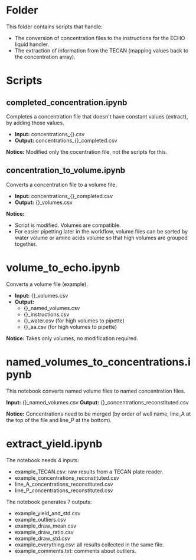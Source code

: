 # Folder

This folder contains scripts that handle:  
* The conversion of concentration files to the instructions for the ECHO liquid handler.
* The extraction of information from the TECAN (mapping values back to the concentration array).

# Scripts

## completed_concentration.ipynb

Completes a concentration file that doesn't have constant values (extract), by adding those values.

* **Input:** concentrations_{}.csv
* **Output:** concentrations_{}_completed.csv
 	
**Notice:** Modified only the cocentration file, not the scripts for this.

## concentration_to_volume.ipynb

Converts a concentration file to a volume file.

* **Input:** concentrations_{}_completed.csv
* **Output:** {}_volumes.csv

**Notice:**  
* Script is modified. Volumes are compatible.
* For easier pipetting later in the workflow, volume files can be sorted by water volume or amino acids volume so that high volumes are grouped together.

# volume_to_echo.ipynb

Converts a volume file (example).

* **Input:** {}_volumes.csv
* **Output:**    
	* {}_named_volumes.csv
	* {}_instructions.csv
	* {}_water.csv (for high volumes to pipette)
	* {}_aa.csv (for high volumes to pipette)

**Notice:** Takes only volumes, no modification required.

# named_volumes_to_concentrations.ipynb

This notebook converts named volume files to named concentration files. 

**Input:** {}_named_volumes.csv
**Output:** {}_concentrations_reconstituted.csv

**Notice:** Concentrations need to be merged (by order of well name, line_A at the top of the file and line_P at the bottom).

# extract_yield.ipynb

The notebook needs 4 inputs:  
* example_TECAN.csv: raw results from a TECAN plate reader.
* example_concentrations_reconstituted.csv
* line_A_concentrations_reconstituted.csv
* line_P_concentrations_reconstituted.csv

The notebook generates 7 outputs:  
* example_yield_and_std.csv
* example_outliers.csv
* example_draw_mean.csv
* example_draw_ratio.csv
* example_draw_std.csv
* example_everything.csv: all results collected in the same file.
* example_comments.txt: comments about outliers.
